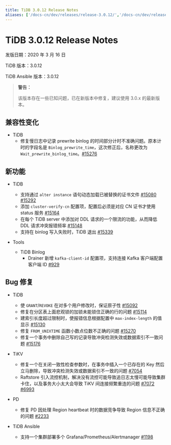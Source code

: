 ```yaml
---
title: TiDB 3.0.12 Release Notes
aliases: ['/docs-cn/dev/releases/release-3.0.12/','/docs-cn/dev/releases/3.0.12/']
---
```


# TiDB 3.0.12 Release Notes

发版日期：2020 年 3 月 16 日

TiDB 版本：3.0.12

TiDB Ansible 版本：3.0.12

> **警告：**
>
> 该版本存在一些已知问题，已在新版本中修复，建议使用 3.0.x 的最新版本。

## 兼容性变化

+ TiDB
    - 修复慢日志中记录 prewrite binlog 的时间部分计时不准确问题。原本计时的字段名是 `Binlog_prewrite_time`，这次修正后，名称更改为 `Wait_prewrite_binlog_time`。[#15276](https://github.com/pingcap/tidb/pull/15276)

## 新功能

+ TiDB
    - 支持通过 `alter instance` 语句动态加载已被替换的证书文件 [#15080](https://github.com/pingcap/tidb/pull/15080) [#15292](https://github.com/pingcap/tidb/pull/15292)
    - 添加 `cluster-verify-cn` 配置项，配置后必须是对应 CN 证书才使用 status 服务 [#15164](https://github.com/pingcap/tidb/pull/15164)
    - 在每个 TiDB server 中添加对 DDL 请求的一个限流的功能，从而降低 DDL 请求冲突报错频率 [#15148](https://github.com/pingcap/tidb/pull/15148)
    - 支持在 binlog 写入失败时，TiDB 退出 [#15339](https://github.com/pingcap/tidb/pull/15339)

+ Tools
    - TiDB Binlog
        - Drainer 新增 `kafka-client-id` 配置项，支持连接 Kafka 客户端配置客户端 ID [#929](https://github.com/pingcap/tidb-binlog/pull/929)

## Bug 修复

+ TiDB
    - 使 `GRANT`/`REVOKE` 在对多个用户修改时，保证原子性 [#15092](https://github.com/pingcap/tidb/pull/15092)
    - 修复在分区表上面悲观锁的加锁未能锁住正确的行的问题 [#15114](https://github.com/pingcap/tidb/pull/15114)
    - 建索引长度超过限制时，使报错信息根据配置中 `max-index-length` 的值显示 [#15130](https://github.com/pingcap/tidb/pull/15130)
    - 修复 `FROM_UNIXTIME` 函数小数点位数不正确的问题 [#15270](https://github.com/pingcap/tidb/pull/15270)
    - 修复一个事务中删除自己写的记录导致冲突检测失效或数据索引不一致问题 [#15176](https://github.com/pingcap/tidb/pull/15176)

+ TiKV
    - 修复一个在关闭一致性检查参数时，在事务中插入一个已存在的 Key 然后立马删除，导致冲突检测失效或数据索引不一致的问题 [#7054](https://github.com/tikv/tikv/pull/7054)
    - Raftstore 引入流控机制，解决没有流控可能导致追日志太慢可能导致集群卡住，以及事务大小太大会导致 TiKV 间连接频繁重连的问题 [#7072](https://github.com/tikv/tikv/pull/7072) [#6993](https://github.com/tikv/tikv/pull/6993)

+ PD
    - 修复 PD 因处理 Region heartbeat 时的数据竞争导致 Region 信息不正确的问题 [#2233](https://github.com/pingcap/pd/pull/2233)

+ TiDB Ansible
    - 支持一个集群部署多个 Grafana/Prometheus/Alertmanager [#1198](https://github.com/pingcap/tidb-ansible/pull/1198)
